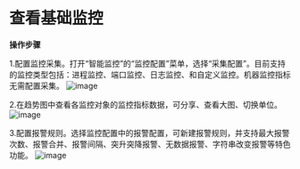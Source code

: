 # 查看基础监控

**操作步骤**

1.配置监控采集。打开“智能监控”的“监控配置”菜单，选择“采集配置”。目前支持的监控类型包括：进程监控、端口监控、日志监控、和自定义监控。机器监控指标无需配置采集。
![image](https://github.com/jdcloudcom/cn/blob/edit/documentation/Management-and-Monitoring/DevOps/%E5%85%A5%E9%97%A8%E6%8C%87%E5%8D%97/%E6%9F%A5%E7%9C%8B%E5%9F%BA%E7%A1%80%E7%9B%91%E6%8E%A71.png)
	
2.在趋势图中查看各监控对象的监控指标数据，可分享、查看大图、切换单位。
![image](https://github.com/jdcloudcom/cn/blob/edit/documentation/Management-and-Monitoring/DevOps/%E5%85%A5%E9%97%A8%E6%8C%87%E5%8D%97/%E6%9F%A5%E7%9C%8B%E5%9F%BA%E7%A1%80%E7%9B%91%E6%8E%A72.png) 

3.配置报警规则。选择监控配置中的报警配置，可新建报警规则，并支持最大报警次数、报警合并、报警间隔、突升突降报警、无数据报警、字符串改变报警等特色功能。
![image](https://github.com/jdcloudcom/cn/blob/edit/documentation/Management-and-Monitoring/DevOps/%E5%85%A5%E9%97%A8%E6%8C%87%E5%8D%97/%E6%9F%A5%E7%9C%8B%E5%9F%BA%E7%A1%80%E7%9B%91%E6%8E%A73.png) 
